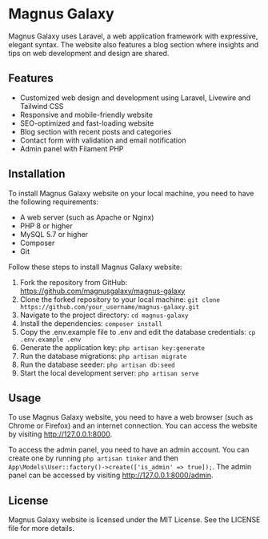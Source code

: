 # Magnus Galaxy

Magnus Galaxy uses Laravel, a web application framework with expressive, elegant syntax. The website also features a blog section where insights and tips on web development and design are shared.

## Features

- Customized web design and development using Laravel, Livewire and Tailwind CSS
- Responsive and mobile-friendly website
- SEO-optimized and fast-loading website
- Blog section with recent posts and categories
- Contact form with validation and email notification
- Admin panel with Filament PHP

## Installation

To install Magnus Galaxy website on your local machine, you need to have the following requirements:

- A web server (such as Apache or Nginx)
- PHP 8 or higher
- MySQL 5.7 or higher
- Composer
- Git

Follow these steps to install Magnus Galaxy website:

1. Fork the repository from GitHub: https://github.com/magnusgalaxy/magnus-galaxy
2. Clone the forked repository to your local machine: `git clone https://github.com/your_username/magnus-galaxy.git`
3. Navigate to the project directory: `cd magnus-galaxy`
4. Install the dependencies: `composer install`
5. Copy the .env.example file to .env and edit the database credentials: `cp .env.example .env`
6. Generate the application key: `php artisan key:generate`
7. Run the database migrations: `php artisan migrate`
8. Run the database seeder: `php artisan db:seed`
9. Start the local development server: `php artisan serve`

## Usage

To use Magnus Galaxy website, you need to have a web browser (such as Chrome or Firefox) and an internet connection. You can access the website by visiting http://127.0.0.1:8000.

To access the admin panel, you need to have an admin account. You can create one by running `php artisan tinker` and then `App\Models\User::factory()->create(['is_admin' => true]);`. The admin panel can be accessed by visiting http://127.0.0.1:8000/admin.

## License

Magnus Galaxy website is licensed under the MIT License. See the LICENSE file for more details.

